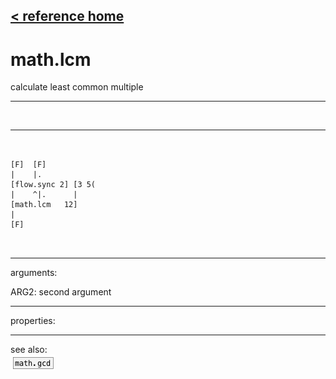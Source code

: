 [< reference home](index.html)
---

# math.lcm


calculate least common multiple

---

<br>


---


```


[F]  [F]
|    |.
[flow.sync 2] [3 5(
|    ^|.      |
[math.lcm   12]
|
[F]

            
```

---
arguments:

ARG2: second argument<br>

---
properties:


---
see also:<br>
[![math.gcd](img/object_math.gcd.png)](math.gcd.html)
